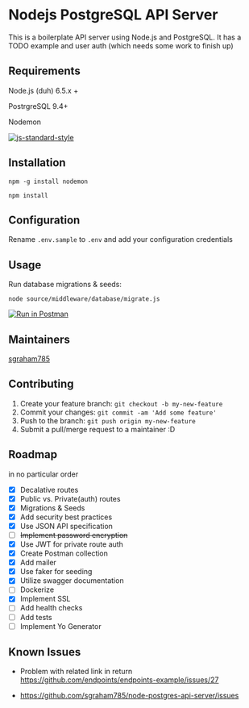 # Nodejs PostgreSQL API Server

This is a boilerplate API server using Node.js and PostgreSQL.  It has a TODO example and user auth (which needs some work to finish up)

## Requirements
Node.js (duh) 6.5.x +

PostrgreSQL 9.4+

Nodemon

[![js-standard-style](https://cdn.rawgit.com/feross/standard/master/badge.svg)](https://github.com/feross/standard)

## Installation

`npm -g install nodemon`

`npm install`

## Configuration

Rename `.env.sample` to `.env` and add your configuration credentials

## Usage

Run database migrations & seeds:

`node source/middleware/database/migrate.js `

[![Run in Postman](https://run.pstmn.io/button.svg)](https://app.getpostman.com/run-collection/f8493f5b75ab1b296b22)

## Maintainers

[sgraham785](https://github.com/sgraham785)

## Contributing

1. Create your feature branch: `git checkout -b my-new-feature`
2. Commit your changes: `git commit -am 'Add some feature'`
3. Push to the branch: `git push origin my-new-feature`
4. Submit a pull/merge request to a maintainer :D

## Roadmap
in no particular order

- [x] Decalative routes
- [x] Public vs. Private(auth) routes
- [x] Migrations & Seeds
- [x] Add security best practices
- [x] Use JSON API specification
- [ ] ~~Implement password encryption~~
- [x] Use JWT for private route auth
- [x] Create Postman collection
- [x] Add mailer
- [x] Use faker for seeding
- [x] Utilize swagger documentation
- [ ] Dockerize
- [x] Implement SSL
- [ ] Add health checks
- [ ] Add tests
- [ ] Implement Yo Generator 

## Known Issues
* Problem with related link in return https://github.com/endpoints/endpoints-example/issues/27

* https://github.com/sgraham785/node-postgres-api-server/issues
